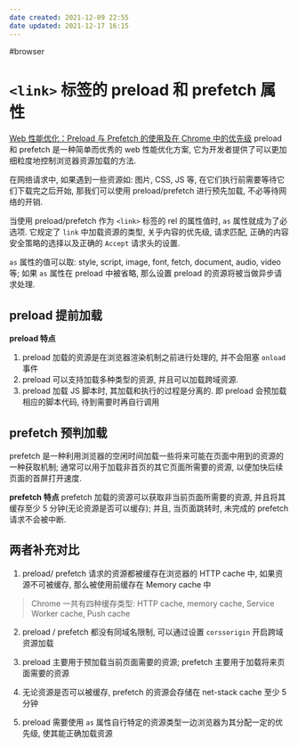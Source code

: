 ```yaml
---
date created: 2021-12-09 22:55
date updated: 2021-12-17 16:15
---
```


#browser

# `<link>` 标签的 preload 和 prefetch 属性
 [Web 性能优化：Preload 与 Prefetch 的使用及在 Chrome 中的优先级](https://blog.fundebug.com/2019/04/11/understand-preload-and-prefetch/)
preload 和 prefetch 是一种简单而优秀的 web 性能优化方案, 它为开发者提供了可以更加细粒度地控制浏览器资源加载的方法.

在网络请求中, 如果遇到一些资源如: 图片, CSS, JS 等, 在它们执行前需要等待它们下载完之后开始, 那我们可以使用 preload/prefetch 进行预先加载, 不必等待网络的开销.

当使用 preload/prefetch 作为 `<link>` 标签的 rel 的属性值时, `as` 属性就成为了必选项. 它规定了 `link` 中加载资源的类型, 关乎内容的优先级, 请求匹配, 正确的内容安全策略的选择以及正确的 `Accept` 请求头的设置.

`as` 属性的值可以取: style, script, image, font, fetch, document, audio, video 等; 如果 `as` 属性在 preload 中被省略, 那么设置 preload 的资源将被当做异步请求处理.

## preload 提前加载

**preload 特点**

1.  preload 加载的资源是在浏览器渲染机制之前进行处理的, 并不会阻塞 `onload` 事件
2.  preload 可以支持加载多种类型的资源, 并且可以加载跨域资源.
3.  preload 加载 JS 脚本时, 其加载和执行的过程是分离的. 即 preload 会预加载相应的脚本代码, 待到需要时再自行调用

## prefetch 预判加载

prefetch 是一种利用浏览器的空闲时间加载一些将来可能在页面中用到的资源的一种获取机制; 通常可以用于加载非首页的其它页面所需要的资源, 以便加快后续页面的首屏打开速度.

**prefetch 特点**
prefetch 加载的资源可以获取非当前页面所需要的资源, 并且将其缓存至少 5 分钟(无论资源是否可以缓存); 并且, 当页面跳转时, 未完成的 prefetch 请求不会被中断.

## 两者补充对比

1.  preload/ prefetch 请求的资源都被缓存在浏览器的 HTTP cache 中, 如果资源不可被缓存, 那么被使用前缓存在 Memory cache 中

 > Chrome 一共有四种缓存类型: HTTP cache, memory cache, Service Worker cache, Push cache

2.  preload / prefetch 都没有同域名限制, 可以通过设置 `corssorigin` 开启跨域资源加载

3.  preload 主要用于预加载当前页面需要的资源; prefetch 主要用于加载将来页面需要的资源

4.  无论资源是否可以被缓存, prefetch 的资源会存储在 net-stack cache 至少 5 分钟

5.  preload 需要使用 `as` 属性自行特定的资源类型一边浏览器为其分配一定的优先级, 使其能正确加载资源
